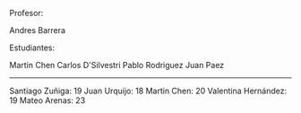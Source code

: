 Profesor:

Andres Barrera

Estudiantes:

Martin Chen
Carlos D'Silvestri
Pablo Rodriguez
Juan Paez


----------------------------------
Santiago Zuñiga: 19
Juan Urquijo: 18
Martin Chen: 20
Valentina Hernández: 19
Mateo Arenas: 23
